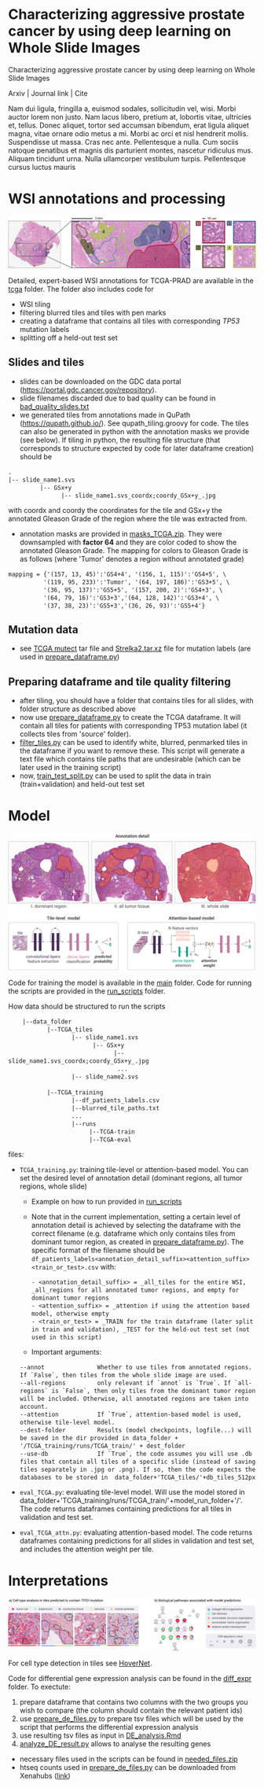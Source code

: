 # Characterizing aggressive prostate cancer by using deep learning on Whole Slide Images

Characterizing aggressive prostate cancer by using deep learning on Whole Slide Images

Arxiv | Journal link | Cite

Nam dui ligula, fringilla a, euismod sodales, sollicitudin vel, wisi. Morbi auctor lorem non
justo. Nam lacus libero, pretium at, lobortis vitae, ultricies et, tellus. Donec aliquet, tortor sed
accumsan bibendum, erat ligula aliquet magna, vitae ornare odio metus a mi. Morbi ac orci et nisl
hendrerit mollis. Suspendisse ut massa. Cras nec ante. Pellentesque a nulla. Cum sociis natoque
penatibus et magnis dis parturient montes, nascetur ridiculus mus. Aliquam tincidunt urna. Nulla
ullamcorper vestibulum turpis. Pellentesque cursus luctus mauris

# WSI annotations and processing

![](images/annotations.png?raw=true)

Detailed, expert-based WSI annotations for TCGA-PRAD are available in the [tcga](https://github.com/mpizurica/WSI_mut/tree/master/code/data_prep/tcga) folder.
The folder also includes code for 
- WSI tiling
- filtering blurred tiles and tiles with pen marks
- creating a dataframe that contains all tiles with corresponding _TP53_ mutation labels
- splitting off a held-out test set

## Slides and tiles
- slides can be downloaded on the GDC data portal (https://portal.gdc.cancer.gov/repository). 
- slide filenames discarded due to bad quality can be found in [bad_quality_slides.txt](https://github.com/mpizurica/WSI_mut/blob/master/code/data_prep/tcga/bad_qual_slides.txt)
- we generated tiles from annotations made in QuPath (https://qupath.github.io/). See qupath_tiling.groovy for code. The tiles can also be generated in python with the annotation masks we provide (see below). If tiling in python, the resulting file structure (that corresponds to structure expected by code for later dataframe creation) should be
```
.
|-- slide_name1.svs
         |-- GSx+y 
               |-- slide_name1.svs_coordx;coordy_GSx+y_.jpg 
```
with coordx and coordy the coordinates for the tile and GSx+y the annotated Gleason Grade of the region where the tile was extracted from.
- annotation masks are provided in [masks_TCGA.zip](https://github.com/mpizurica/WSI_mut/blob/master/code/data_prep/tcga/masks_TCGA.zip). They were downsampled with __factor 64__ and they are color coded to show the annotated Gleason Grade. The mapping for colors to Gleason Grade is as follows (where 'Tumor' denotes a region without annotated grade)
```
mapping = {'(157, 13, 45)':'GS4+4', '(156, 1, 115)':'GS4+5', \
          '(119, 95, 233)':'Tumor', '(64, 197, 186)':'GS3+5', \
          '(36, 95, 137)':'GS5+5', '(157, 200, 2)':'GS4+3', \
          '(64, 79, 16)':'GS3+3','(64, 128, 142)':'GS3+4', \
          '(37, 38, 23)':'GS5+3','(36, 26, 93)':'GS5+4'}
```

## Mutation data
- see [TCGA mutect](https://github.com/mpizurica/WSI_mut/blob/master/code/data_prep/tcga/TCGA.PRAD.mutect.deca36be-bf05-441a-b2e4-394228f23fbe.DR-10.0.somatic.tar.xz) tar file and [Strelka2.tar.xz](https://github.com/mpizurica/WSI_mut/blob/master/code/data_prep/tcga/Strelka2.tar.xz) file for mutation labels (are used in [prepare_dataframe.py](https://github.com/mpizurica/WSI_mut/blob/master/code/data_prep/tcga/prepare_dataframe.py))

## Preparing dataframe and tile quality filtering
- after tiling, you should have a folder that contains tiles for all slides, with folder structure as described above
- now use [prepare_dataframe.py](https://github.com/mpizurica/WSI_mut/blob/master/code/data_prep/tcga/prepare_dataframe.py) to create the TCGA dataframe. It will contain all tiles for patients with corresponding TP53 mutation label (it collects tiles from 'source' folder).
- [filter_tiles.py](https://github.com/mpizurica/WSI_mut/blob/master/code/data_prep/tcga/filter_tiles.py) can be used to identify white, blurred, penmarked tiles in the dataframe if you want to remove these. This script will generate a text file which contains tile paths that are undesirable (which can be later used in the training script)
- now, [train_test_split.py](https://github.com/mpizurica/WSI_mut/blob/master/code/data_prep/tcga/train_test_split.py) can be used to split the data in train (train+validation) and held-out test set


# Model

![](images/model.png?raw=true)

Code for training the model is available in the [main](https://github.com/mpizurica/WSI_mut/tree/master/code/main) folder. Code for running the scripts are provided in the 
[run_scripts](https://github.com/mpizurica/WSI_mut/tree/master/run_scripts) folder.

How data should be structured to run the scripts

```
    |--data_folder
           |--TCGA_tiles
                  |-- slide_name1.svs
                        |-- GSx+y 
                              |-- slide_name1.svs_coordx;coordy_GSx+y_.jpg 
                               ...
                  |-- slide_name2.svs
                   
           |--TCGA_training
                  |--df_patients_labels.csv
                  |--blurred_tile_paths.txt
                  ...
                  |--runs
                       |--TCGA-train
                       |--TCGA-eval
```

files:

- `TCGA_training.py`: training tile-level or attention-based model. You can set the desired level of annotation detail (dominant regions, all tumor regions, whole slide)
  - Example on how to run provided in [run_scripts](https://github.com/mpizurica/WSI_mut/tree/master/run_scripts)
  - Note that in the current implementation, setting a certain level of annotation detail is achieved by selecting the dataframe with the correct filename (e.g. dataframe
which only contains tiles from dominant tumor region, as created in 
[prepare_dataframe.py](https://github.com/mpizurica/WSI_mut/blob/master/code/data_prep/tcga/prepare_dataframe.py)). The specific format of the filename should be
`df_patients_labels<annotation_detail_suffix><attention_suffix><train_or_test>.csv` with:

        - <annotation_detail_suffix> = _all_tiles for the entire WSI, _all_regions for all annotated tumor regions, and empty for dominant tumor regions
        - <attention_suffix> = _attention if using the attention based model, otherwise empty
        - <train_or_test> = _TRAIN for the train dataframe (later split in train and validation), _TEST for the held-out test set (not used in this script)

  - Important arguments:
  
  ```
  --annot               Whether to use tiles from annotated regions. If `False`, then tiles from the whole slide image are used.
  --all-regions         only relevant if `annot` is `True`. If `all-regions` is `False`, then only tiles from the dominant tumor region will be included. Otherwise, all annotated regions are taken into account. 
  --attention           If `True`, attention-based model is used, otherwise tile-level model.
  --dest-folder         Results (model checkpoints, logfile...) will be saved in the dir provided in data_folder + '/TCGA_training/runs/TCGA_train/' + dest_folder
  --use-db              If `True`, the code assumes you will use .db files that contain all tiles of a specific slide (instead of saving tiles separately in .jpg or .png). If so, then the code expects the databases to be stored in  data_folder+'TCGA_tiles/'+db_tiles_512px
  ```
  
- `eval_TCGA.py`: evaluating tile-level model. Will use the model stored in data_folder+'TCGA_training/runs/TCGA_train/'+model_run_folder+'/'. The code returns dataframes containing predictions for all tiles in validation and test set.
- `eval_TCGA_attn.py`: evaluating attention-based model. The code returns dataframes containing predictions for all slides in validation and test set, and includes the attention weight per tile.


# Interpretations

![](images/interpretations.png?raw=true)

For cell type detection in tiles see [HoverNet](https://github.com/vqdang/hover_net). 

Code for differential gene expression analysis can be found in the [diff_expr](https://github.com/mpizurica/WSI_mut/tree/master/code/diff_expr) folder. To exectute:

1. prepare dataframe that contains two columns with the two groups you wish to compare (the column should contain the relevant patient ids)
2. use [prepare_de_files.py](https://github.com/mpizurica/WSI_mut/blob/master/code/diff_expr/prepare_de_files.py) to prepare tsv files which will be used by the script that performs the differential expression analysis
3. use resulting tsv files as input in [DE_analysis.Rmd](https://github.com/mpizurica/WSI_mut/blob/master/code/diff_expr/DE_analysis.Rmd)
4. [analyze_DE_result.py](https://github.com/mpizurica/WSI_mut/blob/master/code/diff_expr/analyze_DE_result.py) allows to analyse the resulting genes 

- necessary files used in the scripts can be found in [needed_files.zip](https://github.com/mpizurica/WSI_mut/blob/master/code/diff_expr/needed_files.zip)
- htseq counts used in [prepare_de_files.py](https://github.com/mpizurica/WSI_mut/blob/master/code/diff_expr/prepare_de_files.py) can be downloaded from Xenahubs ([link](https://xenabrowser.net/datapages/?dataset=TCGA-PRAD.htseq_counts.tsv&host=https%3A%2F%2Fgdc.xenahubs.net&removeHub=https%3A%2F%2Fxena.treehouse.gi.ucsc.edu%3A443))


